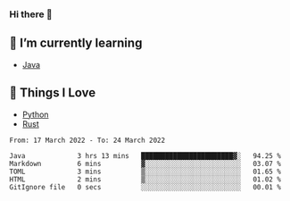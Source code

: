 ### Hi there 👋
<!-- ## About Me -->

## 🌱 I’m currently learning
- [Java](https://www.java.com/)

## 🥰 Things I Love
- [Python](https://www.python.org/) 
- [Rust](https://www.rust-lang.org/)

<!--START_SECTION:waka-->

```text
From: 17 March 2022 - To: 24 March 2022

Java             3 hrs 13 mins   ███████████████████████▓░   94.25 %
Markdown         6 mins          ▓░░░░░░░░░░░░░░░░░░░░░░░░   03.07 %
TOML             3 mins          ▒░░░░░░░░░░░░░░░░░░░░░░░░   01.65 %
HTML             2 mins          ▒░░░░░░░░░░░░░░░░░░░░░░░░   01.02 %
GitIgnore file   0 secs          ░░░░░░░░░░░░░░░░░░░░░░░░░   00.01 %
```

<!--END_SECTION:waka-->

<!--
**CharlesC03/CharlesC03** is a ✨ _special_ ✨ repository because its `README.md` (this file) appears on your GitHub profile.

Here are some ideas to get you started:

- 🔭 I’m currently working on ...
- 🌱 I’m currently learning ...
- 👯 I’m looking to collaborate on ...
- 🤔 I’m looking for help with ...
- 💬 Ask me about ...
- 📫 How to reach me: ...
- 😄 Pronouns: ...
- ⚡ Fun fact: ...
-->

